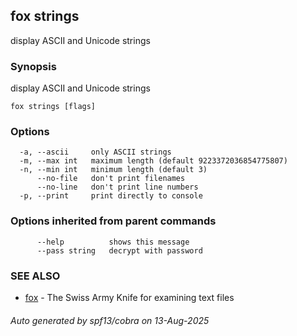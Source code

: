 ## fox strings

display ASCII and Unicode strings

### Synopsis

display ASCII and Unicode strings

```
fox strings [flags]
```

### Options

```
  -a, --ascii     only ASCII strings
  -m, --max int   maximum length (default 9223372036854775807)
  -n, --min int   minimum length (default 3)
      --no-file   don't print filenames
      --no-line   don't print line numbers
  -p, --print     print directly to console
```

### Options inherited from parent commands

```
      --help          shows this message
      --pass string   decrypt with password
```

### SEE ALSO

* [fox](fox.md)	 - The Swiss Army Knife for examining text files

###### Auto generated by spf13/cobra on 13-Aug-2025

